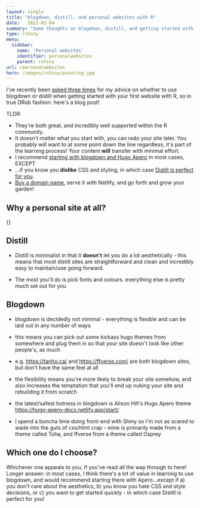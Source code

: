 ```yaml
---
layout: single
title: "blogdown, distill, and personal websites with R"
date:   2022-02-04
summary: "Some thoughts on blogdown, distill, and getting started with your first website in R"
type: rshiny
menu:
  sidebar:
    name: 'Personal websites'
    identifier: personalwebsites
    parent: rshiny
url: /personalwebsites
hero: /images/rshiny/painting.jpg
---
```


I've recently been [asked three times](https://twitter.com/drob/status/928447584712253440) for my advice on whether to use blogdown or distill when getting started with your first website with R, so in true DRob fashion: here's a blog post!

TLDR: 

- They're both great, and incredibly well supported within the R community.
- It doesn't matter what you start with, you can redo your site later. You probably will want to at some point down the line regardless, it's part of the learning process! Your content **will** transfer with minimal effort. 
- I recommend [starting with blogdown and Hugo Apero](https://hugo-apero-docs.netlify.app/start/) in most cases, EXCEPT
- ...if you know you **dislike** CSS and styling, in which case [Distill is perfect for you](https://themockup.blog/posts/2020-08-01-building-a-blog-with-distill/).
- [Buy a domain name](), serve it with Netlify, and go forth and grow your garden! 

## Why a personal site at all?
{}

## Distill

- Distill is minimalist in that it **doesn't** let you do a lot aesthetically - this means that most distill sites are straightforward and clean and incredibly easy to maintain/use going forward.

- The most you'll do is pick fonts and colours. everything else is pretty much set out for you

## Blogdown

- blogdown is decidedly not minimal - everything is flexible and can be laid out in any number of ways

- this means you can pick out some kickass hugo themes from somewhere and plug them in so that your site doesn't look like other people's, as much

- e.g. https://tanho.ca/ and https://ffverse.com/ are both blogdown sites, but don't have the same feel at all

- the flexibility means you're more likely to break your site somehow, and also increases the temptation that you'll end up nuking your site and rebuilding it from scratch 

- the latest/safest hotness in blogdown is Alison Hill's Hugo Apero theme https://hugo-apero-docs.netlify.app/start/ 

- I spend a buncha time doing front-end with Shiny so I'm not as scared to wade into the guts of css/html crap - mine is primarily made from a theme called Toha, and ffverse from a theme called Osprey

## Which one do I choose?

Whichever one appeals to you, if you've read all the way through to here! Longer answer: in most cases, I think there's a lot of value in learning to use blogdown, and would recommend starting there with Apero...except if a) you don't care about the aesthetics, b) you know you hate CSS and style decisions, or c) you want to get started quickly - in which case Distill is perfect for you!
